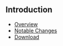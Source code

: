 ## Introduction

* [Overview](/sentry-2/introduction)
* [Notable Changes](/sentry-2/introduction/notable-changes)
* [Download](/sentry-2/introduction/download)
